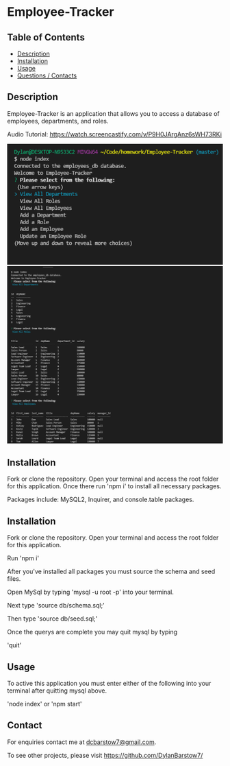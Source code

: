 # Employee-Tracker

## Table of Contents
- [Description](#Description)
- [Installation](#Installation)
- [Usage](#Usage)
- [Questions / Contacts](#Contacts)

## Description

Employee-Tracker is an application that allows you to access a database of employees, departments, and roles.

Audio Tutorial: https://watch.screencastify.com/v/P9H0JArgAnz6sWH73RKi

![alt text](https://github.com/DylanBarstow7/Employee-Tracker/blob/master/assets/employeeTrackerpic1.PNG)
![alt text](https://github.com/DylanBarstow7/Employee-Tracker/blob/master/assets/employeeTrackerpic2.PNG)

## Installation

Fork or clone the repository.  Open your terminal and access the root folder for this application.  Once there run 'npm i' to install all necessary packages.

Packages include: MySQL2, Inquirer, and console.table packages.

## Installation


Fork or clone the repository.  Open your terminal and access the root folder for this application.  

Run 'npm i'

After you've installed all packages you must source the schema and seed files.

Open MySql by typing 'mysql -u root -p' into your terminal.

Next type 'source db/schema.sql;'

Then type 'source db/seed.sql;'

Once the querys are complete you may quit mysql by typing

'quit'


## Usage

To active this application you must enter either of the following into your terminal after quitting mysql above.

'node index' or 'npm start'

## Contact

For enquiries contact me at dcbarstow7@gmail.com.

To see other projects, please visit https://github.com/DylanBarstow7/